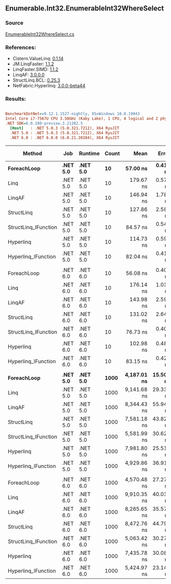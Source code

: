 ﻿## Enumerable.Int32.EnumerableInt32WhereSelect

### Source
[EnumerableInt32WhereSelect.cs](../LinqBenchmarks/Enumerable/Int32/EnumerableInt32WhereSelect.cs)

### References:
- Cistern.ValueLinq: [0.1.14](https://www.nuget.org/packages/Cistern.ValueLinq/0.1.14)
- JM.LinqFaster: [1.1.2](https://www.nuget.org/packages/JM.LinqFaster/1.1.2)
- LinqFaster.SIMD: [1.1.2](https://www.nuget.org/packages/LinqFaster.SIMD/1.0.3)
- LinqAF: [3.0.0.0](https://www.nuget.org/packages/LinqAF/3.0.0.0)
- StructLinq.BCL: [0.25.3](https://www.nuget.org/packages/StructLinq.BCL/0.25.3)
- NetFabric.Hyperlinq: [3.0.0-beta44](https://www.nuget.org/packages/NetFabric.Hyperlinq/3.0.0-beta44)

### Results:
``` ini

BenchmarkDotNet=v0.12.1.1527-nightly, OS=Windows 10.0.19043
Intel Core i7-7567U CPU 3.50GHz (Kaby Lake), 1 CPU, 4 logical and 2 physical cores
.NET SDK=6.0.100-preview.3.21202.5
  [Host]   : .NET 5.0.3 (5.0.321.7212), X64 RyuJIT
  .NET 5.0 : .NET 5.0.3 (5.0.321.7212), X64 RyuJIT
  .NET 6.0 : .NET 6.0.0 (6.0.21.20104), X64 RyuJIT


```
|               Method |      Job |  Runtime | Count |        Mean |     Error |    StdDev |      Median | Ratio | RatioSD |  Gen 0 | Gen 1 | Gen 2 | Allocated |
|--------------------- |--------- |--------- |------ |------------:|----------:|----------:|------------:|------:|--------:|-------:|------:|------:|----------:|
|          **ForeachLoop** | **.NET 5.0** | **.NET 5.0** |    **10** |    **57.00 ns** |  **0.418 ns** |  **0.370 ns** |    **56.91 ns** |  **1.00** |    **0.00** | **0.0191** |     **-** |     **-** |      **40 B** |
|                 Linq | .NET 5.0 | .NET 5.0 |    10 |   179.67 ns |  0.572 ns |  0.507 ns |   179.66 ns |  3.15 |    0.03 | 0.0763 |     - |     - |     160 B |
|               LinqAF | .NET 5.0 | .NET 5.0 |    10 |   146.94 ns |  1.781 ns |  1.579 ns |   147.37 ns |  2.58 |    0.04 | 0.0191 |     - |     - |      40 B |
|           StructLinq | .NET 5.0 | .NET 5.0 |    10 |   127.86 ns |  2.588 ns |  4.395 ns |   125.33 ns |  2.32 |    0.07 | 0.0458 |     - |     - |      96 B |
| StructLinq_IFunction | .NET 5.0 | .NET 5.0 |    10 |    84.57 ns |  0.541 ns |  0.480 ns |    84.39 ns |  1.48 |    0.01 | 0.0191 |     - |     - |      40 B |
|            Hyperlinq | .NET 5.0 | .NET 5.0 |    10 |   114.73 ns |  0.596 ns |  0.528 ns |   114.62 ns |  2.01 |    0.02 | 0.0191 |     - |     - |      40 B |
|  Hyperlinq_IFunction | .NET 5.0 | .NET 5.0 |    10 |    82.04 ns |  0.412 ns |  0.365 ns |    82.03 ns |  1.44 |    0.01 | 0.0191 |     - |     - |      40 B |
|                      |          |          |       |             |           |           |             |       |         |        |       |       |           |
|          ForeachLoop | .NET 6.0 | .NET 6.0 |    10 |    56.08 ns |  0.406 ns |  0.339 ns |    55.95 ns |  1.00 |    0.00 | 0.0191 |     - |     - |      40 B |
|                 Linq | .NET 6.0 | .NET 6.0 |    10 |   176.14 ns |  1.031 ns |  0.965 ns |   176.06 ns |  3.14 |    0.03 | 0.0763 |     - |     - |     160 B |
|               LinqAF | .NET 6.0 | .NET 6.0 |    10 |   143.98 ns |  2.591 ns |  2.424 ns |   144.74 ns |  2.56 |    0.05 | 0.0191 |     - |     - |      40 B |
|           StructLinq | .NET 6.0 | .NET 6.0 |    10 |   131.02 ns |  2.643 ns |  4.900 ns |   128.15 ns |  2.45 |    0.05 | 0.0458 |     - |     - |      96 B |
| StructLinq_IFunction | .NET 6.0 | .NET 6.0 |    10 |    76.73 ns |  0.400 ns |  0.374 ns |    76.64 ns |  1.37 |    0.01 | 0.0191 |     - |     - |      40 B |
|            Hyperlinq | .NET 6.0 | .NET 6.0 |    10 |   102.98 ns |  0.484 ns |  0.429 ns |   102.97 ns |  1.84 |    0.01 | 0.0191 |     - |     - |      40 B |
|  Hyperlinq_IFunction | .NET 6.0 | .NET 6.0 |    10 |    83.15 ns |  0.422 ns |  0.395 ns |    83.06 ns |  1.48 |    0.01 | 0.0191 |     - |     - |      40 B |
|                      |          |          |       |             |           |           |             |       |         |        |       |       |           |
|          **ForeachLoop** | **.NET 5.0** | **.NET 5.0** |  **1000** | **4,187.01 ns** | **15.508 ns** | **14.506 ns** | **4,184.95 ns** |  **1.00** |    **0.00** | **0.0153** |     **-** |     **-** |      **40 B** |
|                 Linq | .NET 5.0 | .NET 5.0 |  1000 | 9,141.68 ns | 29.331 ns | 27.436 ns | 9,143.32 ns |  2.18 |    0.01 | 0.0763 |     - |     - |     160 B |
|               LinqAF | .NET 5.0 | .NET 5.0 |  1000 | 8,344.43 ns | 55.941 ns | 49.591 ns | 8,349.53 ns |  1.99 |    0.01 | 0.0153 |     - |     - |      40 B |
|           StructLinq | .NET 5.0 | .NET 5.0 |  1000 | 7,581.18 ns | 43.829 ns | 34.219 ns | 7,590.67 ns |  1.81 |    0.01 | 0.0458 |     - |     - |      96 B |
| StructLinq_IFunction | .NET 5.0 | .NET 5.0 |  1000 | 5,581.99 ns | 30.621 ns | 27.145 ns | 5,586.72 ns |  1.33 |    0.01 | 0.0153 |     - |     - |      40 B |
|            Hyperlinq | .NET 5.0 | .NET 5.0 |  1000 | 7,981.80 ns | 25.519 ns | 19.924 ns | 7,981.91 ns |  1.91 |    0.01 | 0.0153 |     - |     - |      40 B |
|  Hyperlinq_IFunction | .NET 5.0 | .NET 5.0 |  1000 | 4,929.86 ns | 36.915 ns | 32.724 ns | 4,919.55 ns |  1.18 |    0.01 | 0.0153 |     - |     - |      40 B |
|                      |          |          |       |             |           |           |             |       |         |        |       |       |           |
|          ForeachLoop | .NET 6.0 | .NET 6.0 |  1000 | 4,570.48 ns | 27.276 ns | 22.776 ns | 4,579.02 ns |  1.00 |    0.00 | 0.0153 |     - |     - |      40 B |
|                 Linq | .NET 6.0 | .NET 6.0 |  1000 | 9,910.35 ns | 40.037 ns | 35.492 ns | 9,908.88 ns |  2.17 |    0.01 | 0.0763 |     - |     - |     160 B |
|               LinqAF | .NET 6.0 | .NET 6.0 |  1000 | 8,265.65 ns | 35.571 ns | 27.771 ns | 8,269.64 ns |  1.81 |    0.01 | 0.0153 |     - |     - |      40 B |
|           StructLinq | .NET 6.0 | .NET 6.0 |  1000 | 8,472.76 ns | 44.790 ns | 37.402 ns | 8,481.36 ns |  1.85 |    0.01 | 0.0458 |     - |     - |      96 B |
| StructLinq_IFunction | .NET 6.0 | .NET 6.0 |  1000 | 5,063.42 ns | 30.274 ns | 28.318 ns | 5,066.80 ns |  1.11 |    0.01 | 0.0153 |     - |     - |      40 B |
|            Hyperlinq | .NET 6.0 | .NET 6.0 |  1000 | 7,435.78 ns | 30.085 ns | 25.122 ns | 7,431.96 ns |  1.63 |    0.01 | 0.0153 |     - |     - |      40 B |
|  Hyperlinq_IFunction | .NET 6.0 | .NET 6.0 |  1000 | 5,424.97 ns | 23.142 ns | 21.647 ns | 5,419.34 ns |  1.19 |    0.01 | 0.0153 |     - |     - |      40 B |
